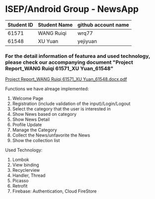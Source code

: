 # ISEP/Android Group - NewsApp

|  Student ID   | Student Name  | github account name|
|  ----         | ----          | ----               |
| 61571         | WANG Ruiqi    |wrq77               |
| 61548         | XU Yuan       |yejiyuan            |

### For the detail information of featurea and used technology, please check our accompanying document "Project Report_WANG Ruiqi 61571_XU Yuan_61548"
[Project Report_WANG Ruiqi 61571_XU Yuan_61548.docx.pdf](https://github.com/wrq77/Android-App_NewsApp/files/7904855/Project.Report_WANG.Ruiqi.61571_XU.Yuan_61548.docx.pdf)


Functions we have alreage implemented:
1. Welcome Page
2. Registration (include validation of the input)/Login/Logout
3. Select the category that the user is interested in
4. Show News based on category
5. Show News Detail
6. Profile Update
7. Manage the Category
8. Collect the News/unfavorite the News
9. Show the collection list


Used Technology:
1. Lombok 
2. View binding
3. Recyclerview
4. Handler, Thread
5. Picasso
6. Retrofit
7. Firebase: Authentication, Cloud FireStore

